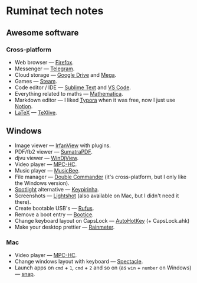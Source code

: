 # Ruminat tech notes

## Awesome software

### Cross-platform

- Web browser — [Firefox](https://www.mozilla.org/firefox).
- Messenger — [Telegram](https://desktop.telegram.org).
- Cloud storage — [Google Drive](https://drive.google.com) and [Mega](https://mega.io).
- Games — [Steam](https://store.steampowered.com).
- Code editor / IDE — [Sublime Text](https://www.sublimetext.com) and [VS Code](https://code.visualstudio.com).
- Everything related to maths — [Mathematica](https://www.wolfram.com/mathematica).
- Markdown editor — I liked [Typora](https://typora.io/) when it was free, now I just use [Notion](https://www.notion.so).
- [LaTeX](https://www.google.com/search?q=what+is+LaTeX) — [TeXlive](https://www.tug.org/texlive).

## Windows

- Image viewer — [IrfanView](https://www.irfanview.com) with plugins.
- PDF/fb2 viewer — [SumatraPDF](https://www.sumatrapdfreader.org).
- djvu viewer — [WinDjView](https://windjview.sourceforge.io).
- Video player — [MPC-HC](https://mpc-hc.org).
- Music player — [MusicBee](https://www.getmusicbee.com).
- File manager — [Double Commander](https://doublecmd.sourceforge.io) (it's cross-platform, but I only like the Windows version).
- [Spotlight](https://www.google.com/search?q=Mac%27s+Spotlight) alternative — [Keypirinha](https://keypirinha.com).
- Screenshots — [Lightshot](https://app.prntscr.com) (also available on Mac, but I didn't need it there).
- Create bootable USB's — [Rufus](https://rufus.ie).
- Remove a boot entry — [Bootice](https://www.softportal.com/en/bootice/windows/software).
- Change keyboard layout on CapsLock — [AutoHotKey](https://www.autohotkey.com) (+ CapsLock.ahk)
- Make your desktop prettier — [Rainmeter](https://www.rainmeter.net).

### Mac

- Video player — [MPC-HC](https://mpc-hc.org).
- Change windows layout with keyboard — [Spectacle](https://github.com/eczarny/spectacle).
- Launch apps on `cmd` + `1`, `cmd` + `2` and so on (as `win` + `number` on Windows) — [snap](https://apps.apple.com/ru/app/snap/id418073146?mt=12).
